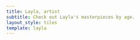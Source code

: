 ```yaml
---
title: Layla, artist
subtitle: Check out Layla's masterpieces by age.
layout_style: tiles
template: layla
---
```

